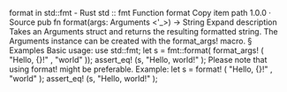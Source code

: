 format in std::fmt - Rust
std
::
fmt
Function
format
Copy item path
1.0.0
·
Source
pub fn format(args:
Arguments
<'_>) ->
String
Expand description
Takes an
Arguments
struct and returns the resulting formatted string.
The
Arguments
instance can be created with the
format_args!
macro.
§
Examples
Basic usage:
use
std::fmt;
let
s = fmt::format(
format_args!
(
"Hello, {}!"
,
"world"
));
assert_eq!
(s,
"Hello, world!"
);
Please note that using
format!
might be preferable.
Example:
let
s =
format!
(
"Hello, {}!"
,
"world"
);
assert_eq!
(s,
"Hello, world!"
);